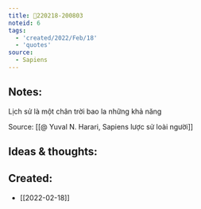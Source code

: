 ```yaml
---
title: 💬220218-200803
noteid: 6
tags:
  - 'created/2022/Feb/18'
  - 'quotes'
source:
  - Sapiens
---
```


## Notes:
Lịch sử là một chân trời bao la những khả năng

Source: [[@ Yuval N. Harari, Sapiens lược sử loài người]]

## Ideas & thoughts:

## Created:
- [[2022-02-18]]
